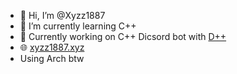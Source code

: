 - 👋 Hi, I’m @Xyzz1887
- 🌱 I’m currently learning C++ 
- 🔭 Currently working on C++ Dicsord bot with [D++](https://github.com/brainboxdotcc/DPP) 
- 🌐 [xyzz1887.xyz](https://xyzz1887.xyz) 
- Using Arch btw
